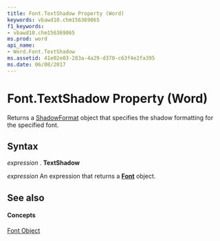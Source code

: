 ```yaml
---
title: Font.TextShadow Property (Word)
keywords: vbawd10.chm156369065
f1_keywords:
- vbawd10.chm156369065
ms.prod: word
api_name:
- Word.Font.TextShadow
ms.assetid: 41e02e03-283a-4a29-d370-c63f4e2fa395
ms.date: 06/08/2017
---
```



# Font.TextShadow Property (Word)

Returns a [ShadowFormat](Word.ShadowFormat.md) object that specifies the shadow formatting for the specified font.


## Syntax

 _expression_ . **TextShadow**

 _expression_ An expression that returns a **[Font](Word.Font.md)** object.


## See also


#### Concepts


[Font Object](Word.Font.md)

